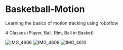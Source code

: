 # Basketball-Motion
Learning the basics of motion tracking using roboflow 

4 Classes (Player, Ball, Rim, Ball in Basket)

![IMG_4606](https://github.com/user-attachments/assets/ae0379ab-6ac8-4922-b6ce-19b9648f74a0)
![IMG_4608](https://github.com/user-attachments/assets/c12994d0-791d-41ab-974c-2cb8f3ff6461)
![IMG_4610](https://github.com/user-attachments/assets/c072b55b-3c3c-4e37-a5ff-ed4ef4dc855a)
